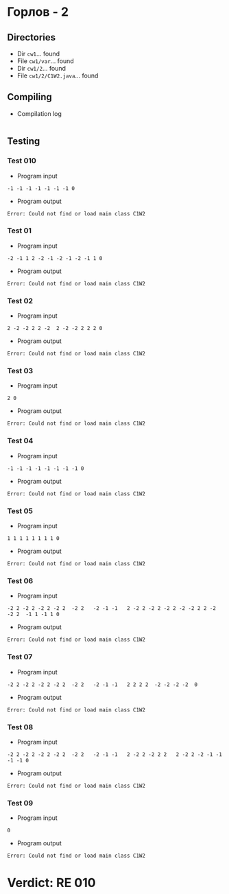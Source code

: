 # Горлов - 2
## Directories
- Dir `cw1`... found
- File `cw1/var`... found
- Dir `cw1/2`... found
- File `cw1/2/C1W2.java`... found
## Compiling
- Compilation log
```

```
## Testing
### Test 010
- Program input
```
-1 -1 -1 -1 -1 -1 -1 0

```
- Program output
```
Error: Could not find or load main class C1W2

```
### Test 01
- Program input
```
-2 -1 1 2 -2 -1 -2 -1 -2 -1 1 0

```
- Program output
```
Error: Could not find or load main class C1W2

```
### Test 02
- Program input
```
2 -2 -2 2 2 -2  2 -2 -2 2 2 2 0

```
- Program output
```
Error: Could not find or load main class C1W2

```
### Test 03
- Program input
```
2 0

```
- Program output
```
Error: Could not find or load main class C1W2

```
### Test 04
- Program input
```
-1 -1 -1 -1 -1 -1 -1 -1 0

```
- Program output
```
Error: Could not find or load main class C1W2

```
### Test 05
- Program input
```
1 1 1 1 1 1 1 1 0

```
- Program output
```
Error: Could not find or load main class C1W2

```
### Test 06
- Program input
```
-2 2 -2 2 -2 2 -2 2  -2 2   -2 -1 -1   2 -2 2 -2 2 -2 2 -2 -2 2 2 -2 -2 2  -1 1 -1 1 0

```
- Program output
```
Error: Could not find or load main class C1W2

```
### Test 07
- Program input
```
-2 2 -2 2 -2 2 -2 2  -2 2   -2 -1 -1   2 2 2 2  -2 -2 -2 -2  0

```
- Program output
```
Error: Could not find or load main class C1W2

```
### Test 08
- Program input
```
-2 2 -2 2 -2 2 -2 2  -2 2   -2 -1 -1   2 -2 2 -2 2 2   2 -2 2 -2 -1 -1 -1 -1 0

```
- Program output
```
Error: Could not find or load main class C1W2

```
### Test 09
- Program input
```
0

```
- Program output
```
Error: Could not find or load main class C1W2

```
# Verdict: RE 010

